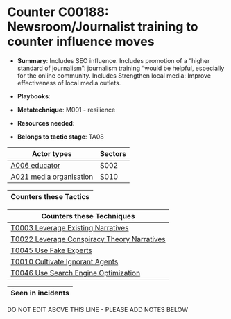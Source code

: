 # Counter C00188: Newsroom/Journalist training to counter influence moves

* **Summary**: Includes SEO influence.   Includes promotion of a “higher standard of journalism”: journalism training “would be helpful, especially for the online community.  Includes Strengthen local media: Improve effectiveness of local media outlets. 

* **Playbooks**: 

* **Metatechnique**: M001 - resilience

* **Resources needed:** 

* **Belongs to tactic stage**: TA08


| Actor types | Sectors |
| ----------- | ------- |
| [A006 educator](../../generated_pages/actortypes/A006.md) | S002 |
| [A021 media organisation](../../generated_pages/actortypes/A021.md) | S010 |



| Counters these Tactics |
| ---------------------- |



| Counters these Techniques |
| ------------------------- |
| [T0003 Leverage Existing Narratives](../../generated_pages/techniques/T0003.md) |
| [T0022 Leverage Conspiracy Theory Narratives](../../generated_pages/techniques/T0022.md) |
| [T0045 Use Fake Experts](../../generated_pages/techniques/T0045.md) |
| [T0010 Cultivate Ignorant Agents](../../generated_pages/techniques/T0010.md) |
| [T0046 Use Search Engine Optimization](../../generated_pages/techniques/T0046.md) |



| Seen in incidents |
| ----------------- |


DO NOT EDIT ABOVE THIS LINE - PLEASE ADD NOTES BELOW